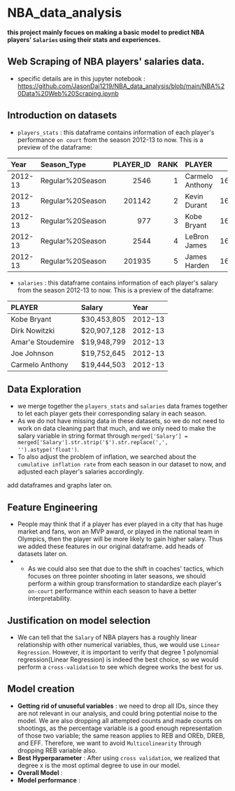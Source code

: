 # NBA_data_analysis
**this project mainly focues on making a basic model to predict NBA players' `Salaries` using their stats and experiences.**

## Web Scraping of NBA players' salaries data.
- specific details are in this jupyter notebook : https://github.com/JasonDai1219/NBA_data_analysis/blob/main/NBA%20Data%20Web%20Scraping.ipynb

## Introduction on datasets
- `players_stats` : this dataframe contains information of each player's performance `on court` from the season 2012-13 to now. This is a preview of the dataframe:

| Year    | Season_Type      |   PLAYER_ID |   RANK | PLAYER          |    TEAM_ID | TEAM   |   GP |   MIN |   FGM |   FGA |   FG_PCT |   FG3M |   FG3A |   FG3_PCT |   FTM |   FTA |   FT_PCT |   OREB |   DREB |   REB |   AST |   STL |   BLK |   TOV |   PTS |   EFF |
|:--------|:-----------------|------------:|-------:|:----------------|-----------:|:-------|-----:|------:|------:|------:|---------:|-------:|-------:|----------:|------:|------:|---------:|-------:|-------:|------:|------:|------:|------:|------:|------:|------:|
| 2012-13 | Regular%20Season |        2546 |      1 | Carmelo Anthony | 1610612752 | NYK    |   67 |  37   |  10   |  22.2 |    0.449 |    2.3 |    6.2 |     0.379 |   6.3 |   7.6 |    0.83  |    2   |    4.9 |   6.9 |   2.6 |   0.8 |   0.5 |   2.6 |  28.7 |  23.2 |
| 2012-13 | Regular%20Season |      201142 |      2 | Kevin Durant    | 1610612760 | OKC    |   81 |  38.5 |   9   |  17.7 |    0.51  |    1.7 |    4.1 |     0.416 |   8.4 |   9.3 |    0.905 |    0.6 |    7.3 |   7.9 |   4.6 |   1.4 |   1.3 |   3.5 |  28.1 |  30.4 |
| 2012-13 | Regular%20Season |         977 |      3 | Kobe Bryant     | 1610612747 | LAL    |   78 |  38.6 |   9.5 |  20.4 |    0.463 |    1.7 |    5.2 |     0.324 |   6.7 |   8   |    0.839 |    0.8 |    4.7 |   5.6 |   6   |   1.4 |   0.3 |   3.7 |  27.3 |  24.6 |
| 2012-13 | Regular%20Season |        2544 |      4 | LeBron James    | 1610612748 | MIA    |   76 |  37.9 |  10.1 |  17.8 |    0.565 |    1.4 |    3.3 |     0.406 |   5.3 |   7   |    0.753 |    1.3 |    6.8 |   8   |   7.3 |   1.7 |   0.9 |   3   |  26.8 |  32.2 |
| 2012-13 | Regular%20Season |      201935 |      5 | James Harden    | 1610612745 | HOU    |   78 |  38.3 |   7.5 |  17.1 |    0.438 |    2.3 |    6.2 |     0.368 |   8.6 |  10.2 |    0.851 |    0.8 |    4.1 |   4.9 |   5.8 |   1.8 |   0.5 |   3.8 |  25.9 |  24   |

- `salaries` : this dataframe contains information of each player's salary from the season 2012-13 to now. This is a preview of the dataframe: 

| PLAYER            | Salary      | Year    |
|:------------------|:------------|:--------|
| Kobe Bryant       | $30,453,805 | 2012-13 |
| Dirk Nowitzki     | $20,907,128 | 2012-13 |
| Amar'e Stoudemire | $19,948,799 | 2012-13 |
| Joe Johnson       | $19,752,645 | 2012-13 |
| Carmelo Anthony   | $19,444,503 | 2012-13 |

## Data Exploration
- we merge together the `players_stats` and `salaries` data frames together to let each player gets their corresponding salary in each season.
- As we do not have missing data in these datasets, so we do not need to work on data cleaning part that much, and we only need to make the salary variable in string format through `merged['Salary'] = merged['Salary'].str.strip('$').str.replace(',', '').astype('float')`.
- To also adjust the problem of inflation, we searched about the `cumulative inflation rate` from each season in our dataset to now, and adjusted each player's salaries accordingly. 

add dataframes and graphs later on.

## Feature Engineering

- People may think that if a player has ever played in a city that has huge market and fans, won an MVP award, or played in the national team in Olympics, then the player will be more likely to gain higher salary. Thus we added these features in our original dataframe.
add heads of datasets later on.
- - As we could also see that due to the shift in coaches' tactics, which focuses on three pointer shooting in later seasons, we should perform a within group transformation to standardize each player's `on-court` performance within each season to have a better interpretability.

## Justification on model selection
- We can tell that the `Salary` of NBA players has a roughly linear relationship with other numerical variables, thus, we would use `Linear Regression`. However, it is important to verify that degree 1 polynomial regression(Linear Regression) is indeed the best choice, so we would perform a `cross-validation` to see which degree works the best for us.

## Model creation
- **Getting rid of unuseful variables** : we need to drop all IDs, since they are not relevant in our analysis, and could bring potential noise to the model. We are also dropping all attempted counts and made counts on shootings, as the percentage variable is a good enough representation of those two variable; the same reason applies to REB and OREb, DREB, and EFF. Therefore, we want to avoid `Multicolinearity` through dropping REB variable also.
- **Best Hyperparameter** : After using `cross validation`, we realized that degree x is the most optimal degree to use in our model.
- **Overall Model** : 
- **Model performance** : 
